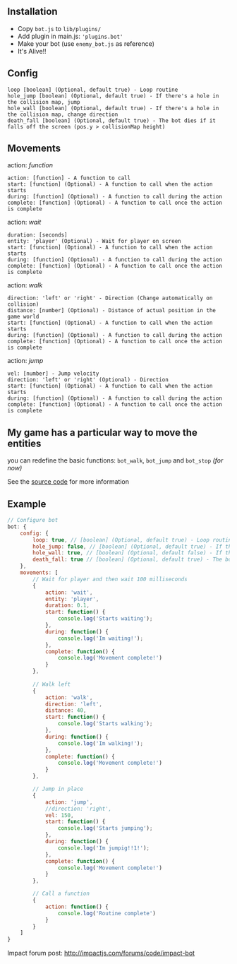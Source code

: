 ## Installation
- Copy `bot.js` to `lib/plugins/`
- Add plugin in main.js: `'plugins.bot'`
- Make your bot (use `enemy_bot.js` as reference)
- It's Alive!!

## Config

```
loop [boolean] (Optional, default true) - Loop routine
hole_jump [boolean] (Optional, default true) - If there's a hole in the collision map, jump
hole_wall [boolean] (Optional, default true) - If there's a hole in the collision map, change direction
death_fall [boolean] (Optional, default true) - The bot dies if it falls off the screen (pos.y > collisionMap height)
```

## Movements

action: *function*

```
action: [function] - A function to call
start: [function] (Optional) - A function to call when the action starts
during: [function] (Optional) - A function to call during the action
complete: [function] (Optional) - A function to call once the action is complete
```

action: *wait*

```
duration: [seconds]
entity: 'player' (Optional) - Wait for player on screen
start: [function] (Optional) - A function to call when the action starts
during: [function] (Optional) - A function to call during the action
complete: [function] (Optional) - A function to call once the action is complete
```

action: *walk*

```
direction: 'left' or 'right' - Direction (Change automatically on collision)
distance: [number] (Optional) - Distance of actual position in the game world
start: [function] (Optional) - A function to call when the action starts
during: [function] (Optional) - A function to call during the action
complete: [function] (Optional) - A function to call once the action is complete
```

action: *jump*

```
vel: [number] - Jump velocity
direction: 'left' or 'right' (Optional) - Direction
start: [function] (Optional) - A function to call when the action starts
during: [function] (Optional) - A function to call during the action
complete: [function] (Optional) - A function to call once the action is complete
```

## My game has a particular way to move the entities

you can redefine the basic functions:
`bot_walk`, `bot_jump` and `bot_stop` *(for now)*

See the [source code](https://github.com/datamosh/ImpactJS-Bot-plugin/blob/master/bot.js) for more information

## Example

```javascript
// Configure bot
bot: {
	config: {
		loop: true, // [boolean] (Optional, default true) - Loop routine
		hole_jump: false, // [boolean] (Optional, default true) - If there's a hole in the collision map, jump
		hole_wall: true, // [boolean] (Optional, default false) - If there's a hole in the collision map, change direction
		death_fall: true // [boolean] (Optional, default true) - The bot dies if it falls off the screen (pos.y > collisionMap height)
	},
	movements: [
		// Wait for player and then wait 100 milliseconds
		{
			action: 'wait',
			entity: 'player',
			duration: 0.1,
			start: function() {
				console.log('Starts waiting');
			},
			during: function() {
				console.log('Im waiting!');
			},
			complete: function() {
				console.log('Movement complete!')
			}
		},
		
		// Walk left
		{
			action: 'walk',
			direction: 'left',
			distance: 40,
			start: function() {
				console.log('Starts walking');
			},
			during: function() {
				console.log('Im walking!');
			},
			complete: function() {
				console.log('Movement complete!')
			}
		},

		// Jump in place
		{
			action: 'jump',
			//direction: 'right',
			vel: 150,
			start: function() {
				console.log('Starts jumping');
			},
			during: function() {
				console.log('Im jumpig!!1!');
			},
			complete: function() {
				console.log('Movement complete!')
			}
		},

		// Call a function
		{
			action: function() {
				console.log('Routine complete')
			}
		}
	]
}
```

Impact forum post: http://impactjs.com/forums/code/impact-bot